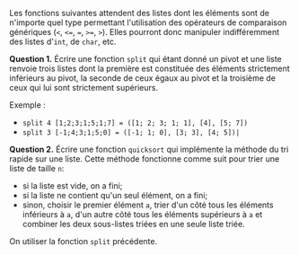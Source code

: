 Les fonctions suivantes attendent des listes dont les éléments sont de
n'importe quel type permettant l'utilisation des opérateurs de
comparaison génériques (`<`, `<=`, `=`, `>=`, `>`). Elles pourront
donc manipuler indifféremment des listes d'`int`, de `char`, etc.

**Question 1.** Écrire une fonction `split` qui étant donné un pivot et une liste renvoie trois listes dont la première est constituée des éléments strictement inférieurs au pivot, la seconde de ceux égaux au pivot et la troisième de ceux qui lui sont strictement supérieurs.

Exemple :
- `split 4 [1;2;3;1;5;1;7] = ([1; 2; 3; 1; 1], [4], [5; 7])`
- `split 3 [-1;4;3;1;5;0] = ([-1; 1; 0], [3; 3], [4; 5])|`

**Question 2.** Écrire une fonction `quicksort` qui implémente la
méthode du tri rapide sur une liste. Cette méthode fonctionne comme
suit pour trier une liste de taille `n`:
- si la liste est vide, on a fini;
- si la liste ne contient qu'un seul élément, on a fini;
- sinon, choisir le premier élément `a`, trier d'un côté tous les
  éléments inférieurs à `a`, d'un autre côté tous les éléments
  supérieurs à `a` et combiner les deux sous-listes triées en une seule
  liste triée.

On utiliser la fonction `split` précédente.